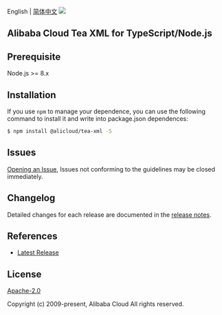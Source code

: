 English | [简体中文](README-CN.md)
![](https://aliyunsdk-pages.alicdn.com/icons/AlibabaCloud.svg)

## Alibaba Cloud Tea XML for TypeScript/Node.js

## Prerequisite

Node.js >= 8.x

## Installation
If you use `npm` to manage your dependence, you can use the following command to install it and write into package.json dependences:

```sh
$ npm install @alicloud/tea-xml -S
```

## Issues
[Opening an Issue](https://github.com/aliyun/tea-xml/issues/new), Issues not conforming to the guidelines may be closed immediately.

## Changelog
Detailed changes for each release are documented in the [release notes](./ChangeLog.txt).

## References
* [Latest Release](https://github.com/aliyun/tea-xml/tree/master/ts)

## License
[Apache-2.0](http://www.apache.org/licenses/LICENSE-2.0)

Copyright (c) 2009-present, Alibaba Cloud All rights reserved.
